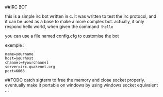 ##IRC BOT

this is a simple irc bot written in c.
it was written to test the irc protocol, and it can be used as a base to make a more complex bot.
actually, it only respond hello world, when given the command `!hello`

you can use a file named config.cfg to customise the bot

exemple :
```
name=yourname
host=yourhost
channel=#yourchannel
server=irc.quakenet.org
port=6668
```


##TODO
catch sigterm to free the memory and close socket properly.
eventually make it portable on windows by using windows socket equivalent ...
